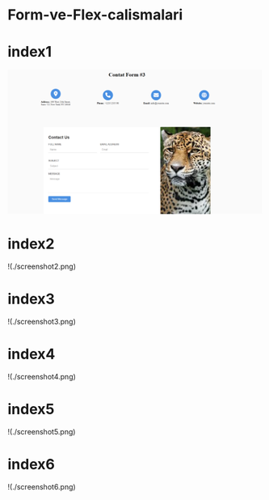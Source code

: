 # Form-ve-Flex-calismalari
# index1
![Ekran Görüntüsü](./screenshot1.png)

# index2
!(./screenshot2.png)

# index3
!(./screenshot3.png)

# index4
!(./screenshot4.png)

# index5
!(./screenshot5.png)

# index6
!(./screenshot6.png)
